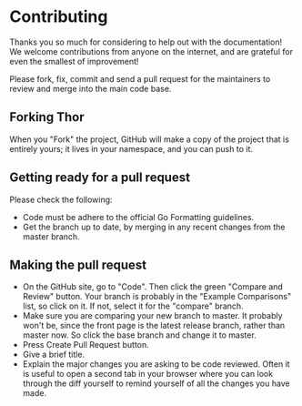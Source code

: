 # Contributing

Thanks you so much for considering to help out with the documentation! We welcome contributions from anyone on the internet, and are grateful for even the smallest of improvement!

Please fork, fix, commit and send a pull request for the maintainers to review and merge into the main code base.

## Forking Thor
When you "Fork" the project, GitHub will make a copy of the project that is entirely yours; it lives in your namespace, and you can push to it.

## Getting ready for a pull request
Please check the following:

- Code must be adhere to the official Go Formatting guidelines.
- Get the branch up to date, by merging in any recent changes from the master branch.

## Making the pull request
- On the GitHub site, go to "Code". Then click the green "Compare and Review" button. Your branch is probably in the "Example Comparisons" list, so click on it. If not, select it for the "compare" branch.
- Make sure you are comparing your new branch to master. It probably won't be, since the front page is the latest release branch, rather than master now. So click the base branch and change it to master.
- Press Create Pull Request button.
- Give a brief title.
- Explain the major changes you are asking to be code reviewed. Often it is useful to open a second tab in your browser where you can look through the diff yourself to remind yourself of all the changes you have made.